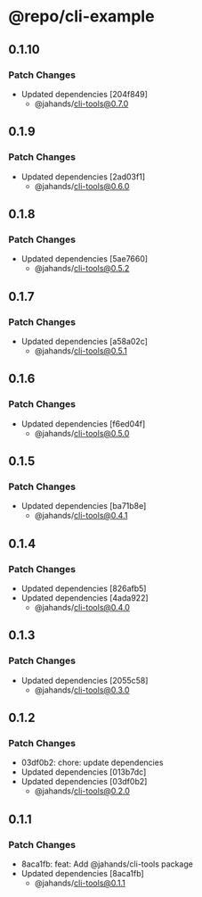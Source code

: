 # @repo/cli-example

## 0.1.10

### Patch Changes

- Updated dependencies [204f849]
  - @jahands/cli-tools@0.7.0

## 0.1.9

### Patch Changes

- Updated dependencies [2ad03f1]
  - @jahands/cli-tools@0.6.0

## 0.1.8

### Patch Changes

- Updated dependencies [5ae7660]
  - @jahands/cli-tools@0.5.2

## 0.1.7

### Patch Changes

- Updated dependencies [a58a02c]
  - @jahands/cli-tools@0.5.1

## 0.1.6

### Patch Changes

- Updated dependencies [f6ed04f]
  - @jahands/cli-tools@0.5.0

## 0.1.5

### Patch Changes

- Updated dependencies [ba71b8e]
  - @jahands/cli-tools@0.4.1

## 0.1.4

### Patch Changes

- Updated dependencies [826afb5]
- Updated dependencies [4ada922]
  - @jahands/cli-tools@0.4.0

## 0.1.3

### Patch Changes

- Updated dependencies [2055c58]
  - @jahands/cli-tools@0.3.0

## 0.1.2

### Patch Changes

- 03df0b2: chore: update dependencies
- Updated dependencies [013b7dc]
- Updated dependencies [03df0b2]
  - @jahands/cli-tools@0.2.0

## 0.1.1

### Patch Changes

- 8aca1fb: feat: Add @jahands/cli-tools package
- Updated dependencies [8aca1fb]
  - @jahands/cli-tools@0.1.1
